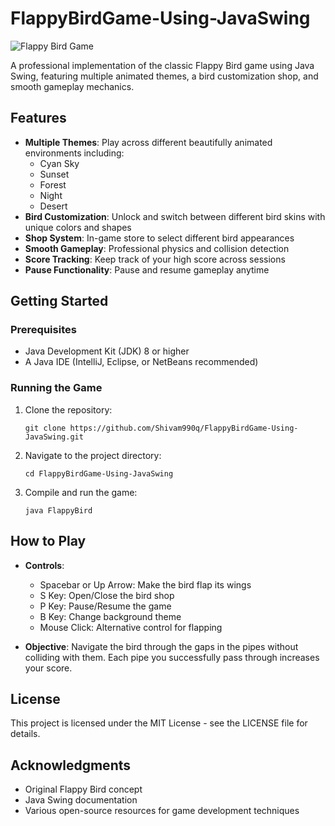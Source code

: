 # FlappyBirdGame-Using-JavaSwing

![Flappy Bird Game](https://github.com/Shivam990q/FlappyBirdGame-Using-JavaSwing)

A professional implementation of the classic Flappy Bird game using Java Swing, featuring multiple animated themes, a bird customization shop, and smooth gameplay mechanics.

## Features

- **Multiple Themes**: Play across different beautifully animated environments including:
  - Cyan Sky
  - Sunset
  - Forest
  - Night
  - Desert
- **Bird Customization**: Unlock and switch between different bird skins with unique colors and shapes
- **Shop System**: In-game store to select different bird appearances
- **Smooth Gameplay**: Professional physics and collision detection
- **Score Tracking**: Keep track of your high score across sessions
- **Pause Functionality**: Pause and resume gameplay anytime

## Getting Started

### Prerequisites
- Java Development Kit (JDK) 8 or higher
- A Java IDE (IntelliJ, Eclipse, or NetBeans recommended)

### Running the Game

1. Clone the repository:
   ```
   git clone https://github.com/Shivam990q/FlappyBirdGame-Using-JavaSwing.git
   ```

2. Navigate to the project directory:
   ```
   cd FlappyBirdGame-Using-JavaSwing
   ```

3. Compile and run the game:
   ```
   java FlappyBird
   ```

## How to Play

- **Controls**:
  - Spacebar or Up Arrow: Make the bird flap its wings
  - S Key: Open/Close the bird shop
  - P Key: Pause/Resume the game
  - B Key: Change background theme
  - Mouse Click: Alternative control for flapping

- **Objective**:
  Navigate the bird through the gaps in the pipes without colliding with them. Each pipe you successfully pass through increases your score.

## License

This project is licensed under the MIT License - see the LICENSE file for details.

## Acknowledgments

- Original Flappy Bird concept
- Java Swing documentation
- Various open-source resources for game development techniques
